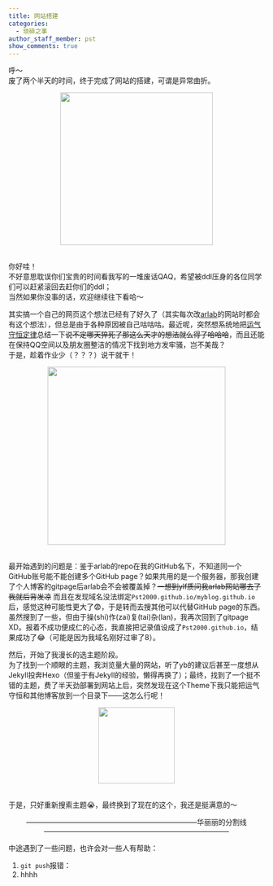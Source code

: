 ```yaml
---
title: 网站搭建
categories:
  - 琐碎之事
author_staff_member: pst
show_comments: true
---
```

呼～  
废了两个半天的时间，终于完成了网站的搭建，可谓是异常曲折。

<div align="center"><img src="https://s1.ax1x.com/2020/04/03/GaOlNR.jpg" width="300" align="center" /></div><br>

你好哇！  
不好意思耽误你们宝贵的时间看我写的一堆废话QAQ，希望被ddl压身的各位同学们可以赶紧滚回去赶你们的ddl；  
当然如果你没事的话，欢迎继续往下看哈～

其实搞一个自己的网页这个想法已经有了好久了（其实每次改[arlab](http://ar-lab.cn)的网站时都会有这个想法），但总是由于各种原因被自己咕咕咕。最近呢，突然想系统地把[运气守恒定律](hellopst.cn/Conservation_of_luck)总结一下~~说不定哪天猝死了那这么天才的想法就么得了哈哈哈~~，而且还能在保持QQ空间以及朋友圈整洁的情况下找到地方发牢骚，岂不美哉？  
于是，趁着作业少（？？？）说干就干！

<div align="center"><img src="https://s1.ax1x.com/2020/04/03/GajSoj.jpg" width="350" align="center" /></div><br>

最开始遇到的问题是：鉴于arlab的repo在我的GitHub名下，不知道同一个GitHub账号能不能创建多个GitHub page？如果共用的是一个服务器，那我创建了个人博客的gitpage后arlab会不会被覆盖掉？~~一想到ylf质问我arlab网站哪去了我就后背发凉~~ 而且在发现域名没法绑定`Pst2000.github.io/myblog.github.io`后，感觉这种可能性更大了😨，于是转而去搜其他可以代替GitHub page的东西。虽然搜到了一些，但由于操(shi)作(zai)复(tai)杂(lan)，我再次回到了gitpage XD。报着不成功便成仁的心态，我直接把记录值设成了`Pst2000.github.io`，结果成功了😂（可能是因为我域名刚好过审了8）。  

然后，开始了我漫长的选主题阶段。  
为了找到一个顺眼的主题，我浏览量大量的网站，听了yb的建议后甚至一度想从Jekyll投奔Hexo（但鉴于有Jekyll的经验，懒得再换了）；最终，找到了一个挺不错的主题，费了半天劲部署到网站上后，突然发现在这个Theme下我只能把运气守恒和其他博客放到一个目录下——这怎么行呢！

<div align="center"><img src="https://s1.ax1x.com/2020/04/03/Gd9Ij1.jpg" width="150" align="center" /></div><br>

于是，只好重新搜索主题😭，最终换到了现在的这个，我还是挺满意的～

<center>————————————————————————华丽丽的分割线——————————————————————————</center>

中途遇到了一些问题，也许会对一些人有帮助：
1. `git push`报错：
2. hhhh